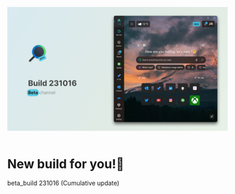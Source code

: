 ![Image](assets/beta_build231016.png)
<br />
<br />
<h1>New build for you!🎉</h1> 
beta_build 231016 (Cumulative update)

<br />



